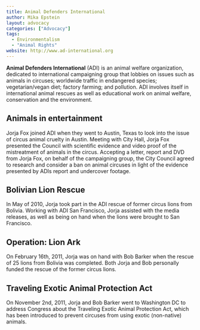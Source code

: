 ```yaml
---
title: Animal Defenders International
author: Mika Epstein
layout: advocacy
categories: ["Advocacy"]
tags:
  - Environmentalism
  - "Animal Rights"
website: http://www.ad-international.org
---
```


**Animal Defenders International** (ADI) is an animal welfare organization, dedicated to international campaigning group that lobbies on issues such as animals in circuses; worldwide traffic in endangered species; vegetarian/vegan diet; factory farming; and pollution. ADI involves itself in international animal rescues as well as educational work on animal welfare, conservation and the environment.

## Animals in entertainment
Jorja Fox joined ADI when they went to Austin, Texas to look into the issue of circus animal cruelty in Austin. Meeting with City Hall, Jorja Fox presented the Council with scientific evidence and video proof of the mistreatment of animals in the circus. Accepting a letter, report and DVD from Jorja Fox, on behalf of the campaigning group, the City Council agreed to research and consider a ban on animal circuses in light of the evidence presented by ADIs report and undercover footage.

## Bolivian Lion Rescue
In May of 2010, Jorja took part in the ADI rescue of former circus lions from Bolivia. Working with ADI San Francisco, Jorja assisted with the media releases, as well as being on hand when the lions were brought to San Francisco.

## Operation: Lion Ark
On February 16th, 2011, Jorja was on hand with Bob Barker when the rescue of 25 lions from Bolivia was completed. Both Jorja and Bob personally funded the rescue of the former circus lions.

## Traveling Exotic Animal Protection Act
On November 2nd, 2011, Jorja and Bob Barker went to Washington DC to address Congress about the Traveling Exotic Animal Protection Act, which has been introduced to prevent circuses from using exotic (non-native) animals.